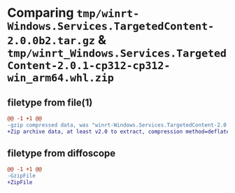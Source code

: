 # Comparing `tmp/winrt-Windows.Services.TargetedContent-2.0.0b2.tar.gz` & `tmp/winrt_Windows.Services.TargetedContent-2.0.1-cp312-cp312-win_arm64.whl.zip`

## filetype from file(1)

```diff
@@ -1 +1 @@
-gzip compressed data, was "winrt-Windows.Services.TargetedContent-2.0.0b2.tar", last modified: Sat Dec  2 18:25:32 2023, max compression
+Zip archive data, at least v2.0 to extract, compression method=deflate
```

## filetype from diffoscope

```diff
@@ -1 +1 @@
-GzipFile
+ZipFile
```

